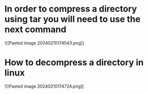# In order to compress a directory using tar you will need to use the next command 
![[Pasted image 20240210174543.png]]

# How to decompress a directory in linux
![[Pasted image 20240210174724.png]]